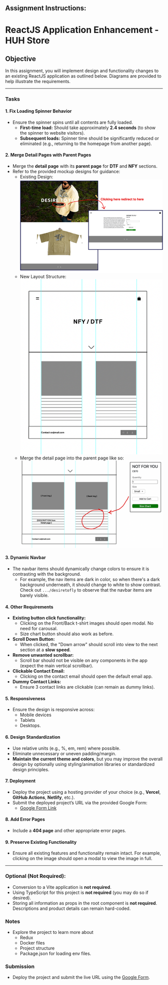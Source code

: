 
## Assignment Instructions: 
# ReactJS Application Enhancement - HUH Store

## Objective
In this assignment, you will implement design and functionality changes to an existing ReactJS application as outlined below. Diagrams are provided to help illustrate the requirements.

---

### Tasks

#### 1. Fix Loading Spinner Behavior
- Ensure the spinner spins until all contents are fully loaded.
  - **First-time load:** Should take approximately **2.4 seconds** (to show the spinner to website visitors).
  - **Subsequent loads:** Spinner time should be significantly reduced or eliminated (e.g., returning to the homepage from another page).

#### 2. Merge Detail Pages with Parent Pages
- Merge the **detail page** with its **parent page** for **DTF** and **NFY** sections.
- Refer to the provided mockup designs for guidance:
  - Existing Design:
    ![Existing Page Design](./docs/existing.jpg "Existing Design")
  - New Layout Structure:
    ![New Page Layout](./docs/layout.png "New Layout Structure")
  - Merge the detail page into the parent page like so: 
    ![Merged Layout Example](./docs/layoutdDetail.png "Merged Layout Example")

#### 3. Dynamic Navbar
- The navbar items should dynamically change colors to ensure it is contrasting with the background.
  - For example, the nav items are dark in color, so when there's a dark background underneath, it should change to white to show contrast. Check out `.../desiretofly` to observe that the navbar items are barely visible.

#### 4. Other Requirements 
- **Existing button click functionality:**
  - Clicking on the Front/Back t-shirt images should open modal. No need for carousal.  
  - Size chart button should also work as before. 
- **Scroll Down Button:**
  - When clicked, the "Down arrow" should scroll into view to the next section at a **slow speed**.
- **Remove unwanted scrollbar:**
  - Scroll bar should not be visible on any components in the app (expect the main vertical scrollbar).
- **Clickable Contact Email:**
  - Clicking on the contact email should open the default email app.
- **Dummy Contact Links:**
  - Ensure 3 contact links are clickable (can remain as dummy links).

#### 5. Responsiveness
- Ensure the design is responsive across:
  - Mobile devices
  - Tablets
  - Desktops.

#### 6. Design Standardization
- Use relative units (e.g., %, em, rem) where possible.
- Eliminate unnecessary or uneven padding/margin.
- **Maintain the current theme and colors**, but you may improve the overall design by optionally using styling/animation libraries or standardized design principles.

#### 7. Deployment
- Deploy the project using a hosting provider of your choice (e.g., **Vercel**, **GitHub Actions**, **Netlify**, etc.).
- Submit the deployed project’s URL via the provided Google Form:
  - [Google Form Link](https://docs.google.com/forms/d/e/1FAIpQLScuVIsQOo_ZRKPBbz8kmd52NE_EeoJ-Y90dG6g-I0i_DGgqdg/viewform?usp=sharing)

#### 8. Add Error Pages
- Include a **404 page** and other appropriate error pages.

#### 9. Preserve Existing Functionality
- Ensure all existing features and functionality remain intact. For example, clicking on the image should open a modal to view the image in full.

---

### Optional (Not Required):
- Conversion to a Vite application is **not required**.
- Using TypeScript for this project is **not required** (you may do so if desired).
- Storing all information as props in the root component is **not required**. Descriptions and product details can remain hard-coded.

### Notes
- Explore the project to learn more about 
    - Redux
    - Docker files
    - Project structure
    - Package.json for loading env files.

### Submission
- Deploy the project and submit the live URL using the [Google Form](https://docs.google.com/forms/d/e/1FAIpQLScuVIsQOo_ZRKPBbz8kmd52NE_EeoJ-Y90dG6g-I0i_DGgqdg/viewform?usp=sharing).
